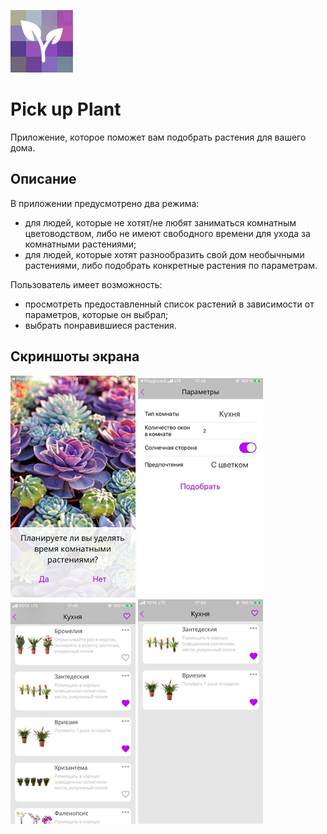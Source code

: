 ![alt text](screenshots/logo2.jpg) 
# Pick up Plant
Приложение, которое поможет вам подобрать раcтения для вашего дома.

## Описание

В приложении предусмотрено два режима:
- для людей, которые не хотят/не любят заниматься комнатным цветоводством, либо не имеют свободного времени для ухода за комнатными растениями;
- для людей, которые хотят разнообразить свой дом необычными растениями, либо подобрать конкретные растения по параметрам.

Пользователь имеет возможность: 
- просмотреть предоставленный список растений в зависимости от параметров, которые он выбрал;
- выбрать понравившиеся растения.

## Скриншоты экрана

![alt text](screenshots/screen_1.png)
![alt text](screenshots/screen_2.png)
![alt text](screenshots/screen_3.png)
![alt text](screenshots/screen_4.png)
